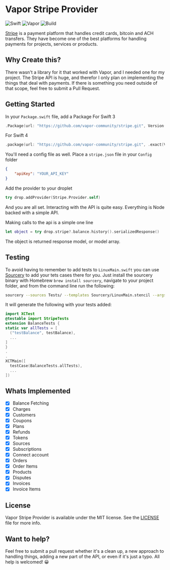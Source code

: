 # Vapor Stripe Provider

![Swift](http://img.shields.io/badge/swift-3.1-brightgreen.svg)
![Vapor](http://img.shields.io/badge/vapor-2.0-brightgreen.svg)
![Build](https://img.shields.io/badge/build-passing-brightgreen.svg)

[Stripe][stripe_home] is a payment platform that handles credit cards, bitcoin and ACH transfers. They have become one of the best platforms for handling payments for projects, services or products.

## Why Create this?
There wasn't a library for it that worked with Vapor, and I needed one for my project.
The Stripe API is huge, and therefor I only plan on implementing the things that deal with payments. If there is something you need outside of that scope, feel free to submit a Pull Request.

## Getting Started
In your `Package.swift` file, add a Package
For Swift 3
~~~~swift
.Package(url: "https://github.com/vapor-community/stripe.git", Version(1,0,0, prereleaseIdentifiers: ["beta"]))
~~~~
For Swift 4
~~~~swift
.package(url: "https://github.com/vapor-community/stripe.git", .exact(Version(1,0,0, prereleaseIdentifiers: ["beta","18"])))
~~~~

You'll need a config file as well. Place a `stripe.json` file in your `Config` folder
~~~~json
{
    "apiKey": "YOUR_API_KEY"
}
~~~~

Add the provider to your droplet
~~~~swift
try drop.addProvider(Stripe.Provider.self)
~~~~

And you are all set. Interacting with the API is quite easy. Everything is Node backed with a simple API.

Making calls to the api is a simple one line
~~~~swift
let object = try drop.stripe?.balance.history().serializedResponse()
~~~~
The object is returned response model, or model array.

## Testing

To avoid having to remember to add tests to `LinuxMain.swift` you can use [Sourcery][sourcery] to add your tets cases there for you. Just install the sourcery binary with Homebrew `brew install sourcery`, navigate to your project folder, and from the command line run the following:
~~~~bash
sourcery --sources Tests/ --templates Sourcery/LinuxMain.stencil --args testimports='@testable import StripeTests'
~~~~
It will generate the following with your tests added:

~~~~swift
import XCTest
@testable import StripeTests
extension BalanceTests {
static var allTests = [
  ("testBalance", testBalance),
  ...
]
}
.
.
XCTMain([
  testCase(BalanceTests.allTests),
  ...
])
~~~~

## Whats Implemented
* [x] Balance Fetching
* [x] Charges
* [x] Customers
* [x] Coupons
* [x] Plans
* [x] Refunds
* [x] Tokens
* [x] Sources
* [x] Subscriptions
* [x] Connect account
* [x] Orders
* [x] Order Items
* [x] Products
* [x] Disputes  
* [x] Invoices
* [x] Invoice Items

[stripe_home]: http://stripe.com "Stripe"
[stripe_api]: https://stripe.com/docs/api "Stripe API Endpoints"
[sourcery]: https://github.com/krzysztofzablocki/Sourcery "Sourcery"

## License

Vapor Stripe Provider is available under the MIT license. See the [LICENSE](LICENSE) file for more info.

## Want to help?
Feel free to submit a pull request whether it's a clean up, a new approach to handling things, adding a new part of the API, or even if it's just a typo. All help is welcomed! 😀
